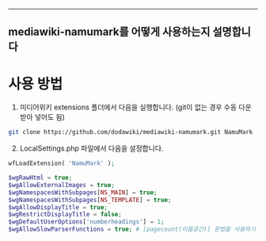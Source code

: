 ------------------------
mediawiki-namumark를 어떻게 사용하는지 설명합니다
------------------------

# 사용 방법
1. 미디어위키 extensions 폴더에서 다음을 실행합니다. (git이 없는 경우 수동 다운받아 넣어도 됨)
```sh
git clone https://github.com/dodawiki/mediawiki-namumark.git NamuMark
```

2. LocalSettings.php 파일에서 다음을 설정합니다.
```php
wfLoadExtension( 'NamuMark' );

$wgRawHtml = true;
$wgAllowExternalImages = true;
$wgNamespacesWithSubpages[NS_MAIN] = true;
$wgNamespacesWithSubpages[NS_TEMPLATE] = true;
$wgAllowDisplayTitle = true;
$wgRestrictDisplayTitle = false;
$wgDefaultUserOptions['numberheadings'] = 1;
$wgAllowSlowParserFunctions = true; # [pagecount(이름공간)] 문법을 사용하기 위해서는 켜야 합니다.
```
